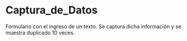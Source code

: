 # Captura_de_Datos
Formulario con el ingreso de un texto. 
Se captura dicha información y se muestra duplicado 10 veces.
